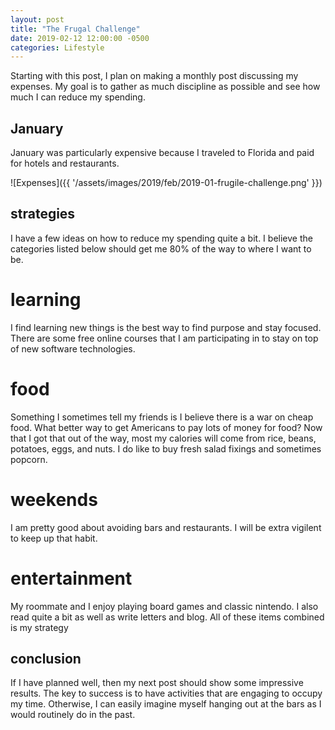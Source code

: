 ```yaml
---
layout: post
title: "The Frugal Challenge"
date: 2019-02-12 12:00:00 -0500
categories: Lifestyle
---
```


Starting with this post, I plan on making a monthly post discussing my expenses.
My goal is to gather as much discipline as possible and see how much I can reduce my spending.

## January

January was particularly expensive because I traveled to Florida and paid for hotels and restaurants.


![Expenses]({{ '/assets/images/2019/feb/2019-01-frugile-challenge.png' }})

## strategies

I have a few ideas on how to reduce my spending quite a bit. 
I believe the categories listed below should get me 80% of the way to where I want to be.

# learning

I find learning new things is the best way to find purpose and stay focused.
There are some free online courses that I am participating in to stay on top of new software technologies.

# food

Something I sometimes tell my friends is I believe there is a war on cheap food. 
What better way to get Americans to pay lots of money for food?
Now that I got that out of the way, most my calories will come from rice, beans, potatoes, eggs, and nuts.
I do like to buy fresh salad fixings and sometimes popcorn.

# weekends

I am pretty good about avoiding bars and restaurants. 
I will be extra vigilent to keep up that habit.

# entertainment

My roommate and I enjoy playing board games and classic nintendo. 
I also read quite a bit as well as write letters and blog.
All of these items combined is my strategy 

## conclusion

If I have planned well, then my next post should show some impressive results. 
The key to success is to have activities that are engaging to occupy my time. 
Otherwise, I can easily imagine myself hanging out at the bars as I would routinely do in the past.
 